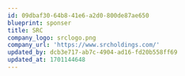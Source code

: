 ```yaml
---
id: 09dbaf30-64b8-41e6-a2d0-800de87ae650
blueprint: sponser
title: SRC
company_logo: srclogo.png
company_url: 'https://www.srcholdings.com/'
updated_by: dcb3e717-ab7c-4904-ad16-fd20b558ff69
updated_at: 1701144648
---
```

